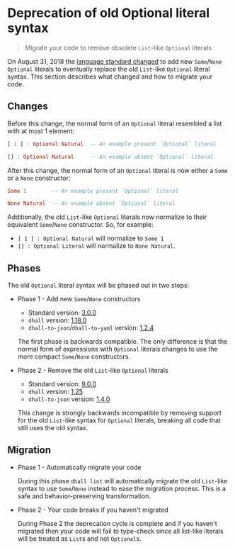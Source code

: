 # Deprecation of old Optional literal syntax

> Migrate your code to remove obsolete `List`-like `Optional` literals

On August 31, 2018 the [language standard changed](https://github.com/dhall-lang/dhall-lang/pull/227) to add new `Some`/`None` `Optional` literals to eventually replace the old `List`-like `Optional` literal syntax.  This section describes what changed and how to migrate your code.

## Changes

Before this change, the normal form of an `Optional` literal resembled a list with at most 1 element:

```haskell
[ 1 ] : Optional Natural  -- An example present `Optional` literal

[] : Optional Natural     -- An example absent `Optional` literal
```

After this change, the normal form of an `Optional` literal is now either a `Some` or a `None` constructor:

```haskell
Some 1        -- An example present `Optional` literal

None Natural  -- An example absent `Optional` literal
```

Additionally, the old `List`-like `Optional` literals now normalize to their equivalent `Some`/`None` constructor.  So, for example:

* `[ 1 ] : Optional Natural` will normalize to `Some 1`
* `[] : Optional Literal` will normalize to `None Natural`.

## Phases

The old `Optional` literal syntax will be phased out in two steps:

* Phase 1 - Add new `Some`/`None` constructors

  * Standard version: [3.0.0](https://github.com/dhall-lang/dhall-lang/releases/tag/v3.0.0)
  * `dhall` version: [1.18.0](https://github.com/dhall-lang/dhall-haskell/releases/tag/1.18.0)
  * `dhall-to-json`/`dhall-to-yaml` version: [1.2.4](https://hackage.haskell.org/package/dhall-json-1.2.4)

  The first phase is backwards compatible.  The only difference is that the normal form of expressions with `Optional` literals changes to use the more compact `Some`/`None` constructors.

* Phase 2 - Remove the old `List`-like `Optional` literals

  * Standard version: [9.0.0](https://github.com/dhall-lang/dhall-lang/releases/tag/v9.0.0)
  * `dhall` version: [1.25](https://github.com/dhall-lang/dhall-haskell/releases/tag/1.25.0)
  * `dhall-to-json` version: [1.4.0](https://hackage.haskell.org/package/dhall-json-1.4.0)

  This change is strongly backwards incompatible by removing support for the old `List`-like syntax for `Optional` literals, breaking all code that still uses the old syntax.

## Migration

* Phase 1 - Automatically migrate your code

   During this phase `dhall lint` will automatically migrate the old `List`-like syntax to use `Some`/`None` instead to ease the migration process.  This is a safe and behavior-preserving transformation.

* Phase 2 - Your code breaks if you haven't migrated

  During Phase 2 the deprecation cycle is complete and if you haven't migrated then your code will fail to type-check since all list-like literals will be treated as `List`s and not `Optional`s.
